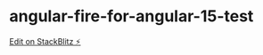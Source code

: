 # angular-fire-for-angular-15-test

[Edit on StackBlitz ⚡️](https://stackblitz.com/edit/angular-fire-start-6nntey)